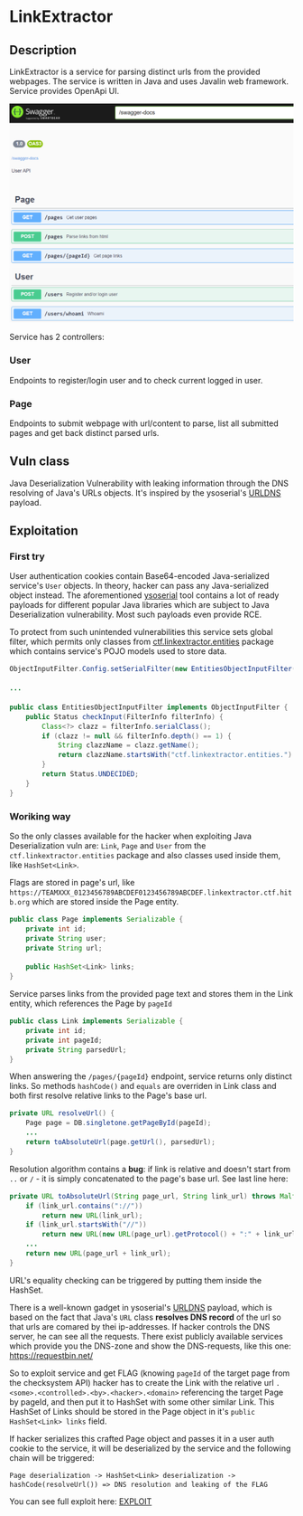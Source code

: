 # LinkExtractor

## Description
LinkExtractor is a service for parsing distinct urls from the provided webpages.
The service is written in Java and uses Javalin web framework. Service provides OpenApi UI.

![LinkExtractor](linkextractor.png)

Service has 2 controllers:

### User

Endpoints to register/login user and to check current logged in user. 

### Page

Endpoints to submit webpage with url/content to parse, list all submitted pages and get back distinct parsed urls.

## Vuln class

Java Deserialization Vulnerability with leaking information through the DNS resolving of Java's URLs objects.
It's inspired by the ysoserial's [URLDNS](https://github.com/frohoff/ysoserial/blob/master/src/main/java/ysoserial/payloads/URLDNS.java) payload.

## Exploitation


### First try

User authentication cookies contain Base64-encoded Java-serialized service's `User` objects.
In theory, hacker can pass any Java-serialized object instead.
The aforementioned [ysoserial](https://github.com/frohoff/ysoserial) tool contains a lot of ready payloads for different popular Java libraries which are subject to Java Deserialization vulnerability.
Most such payloads even provide RCE.

To protect from such unintended vulnerabilities this service sets global filter,
which permits only classes from [ctf.linkextractor.entities](../../services/linkextractor/src/main/java/ctf/linkextractor/entities) package which contains service's POJO models used to store data.      
```java
ObjectInputFilter.Config.setSerialFilter(new EntitiesObjectInputFilter());

...

public class EntitiesObjectInputFilter implements ObjectInputFilter {
    public Status checkInput(FilterInfo filterInfo) {
        Class<?> clazz = filterInfo.serialClass();
        if (clazz != null && filterInfo.depth() == 1) {
            String clazzName = clazz.getName();
            return clazzName.startsWith("ctf.linkextractor.entities.") ? Status.ALLOWED : Status.REJECTED;
        }
        return Status.UNDECIDED;
    }
}

```
### Woriking way

So the only classes available for the hacker when exploiting Java Deserialization vuln are: `Link`, `Page` and `User` from the `ctf.linkextractor.entities` package  and also classes used inside them, like `HashSet<Link>`.

Flags are stored in page's url, like `https://TEAMXXX_0123456789ABCDEF0123456789ABCDEF.linkextractor.ctf.hitb.org` which are stored inside the Page entity. 
```java
public class Page implements Serializable {
    private int id;
    private String user;
    private String url;

    public HashSet<Link> links;
}
```

Service parses links from the provided page text and stores them in the Link entity, which references the Page by `pageId` 
```java
public class Link implements Serializable {
    private int id;
    private int pageId;
    private String parsedUrl;
}
```

When answering the `/pages/{pageId}` endpoint, service returns only distinct links.
So methods `hashCode()` and `equals` are overriden in Link class and both first resolve relative links to the Page's base url.

```java
private URL resolveUrl() {
    Page page = DB.singletone.getPageById(pageId);
    ...
    return toAbsoluteUrl(page.getUrl(), parsedUrl);
}
```


Resolution algorithm contains a **bug**: if link is relative and doesn't start from `..` or `/` - it is simply concatenated to the page's base url. See last line here:
```java
private URL toAbsoluteUrl(String page_url, String link_url) throws MalformedURLException {
    if (link_url.contains("://"))
        return new URL(link_url);
    if (link_url.startsWith("//"))
        return new URL(new URL(page_url).getProtocol() + ":" + link_url);
    ...
    return new URL(page_url + link_url);
}
```

URL's equality checking can be triggered by putting them inside the HashSet<Link>.

There is a well-known gadget in ysoserial's [URLDNS](https://github.com/frohoff/ysoserial/blob/master/src/main/java/ysoserial/payloads/URLDNS.java) payload, which is based on the fact that Java's `URL` class **resolves DNS record** of the url so that urls are comared by thei ip-addresses.
If hacker controls the DNS server, he can see all the requests. There exist publicly available services which provide you the DNS-zone and show the DNS-requests, like this one: https://requestbin.net/

So to exploit service and get FLAG (knowing `pageId` of the target page from the checksystem API)
hacker has to create the Link with the relative url `.<some>.<controlled>.<by>.<hacker>.<domain>` referencing the target Page by pageId, and then put it to HashSet with some other similar Link.
This HashSet of Links should be stored in the Page object in it's `public HashSet<Link> links` field.

If hacker serializes this crafted Page object and passes it in a user auth cookie to the service, it will be deserialized by the service and the following chain will be triggered:

```
Page deserialization -> HashSet<Link> deserialization -> hashCode(resolveUrl()) => DNS resolution and leaking of the FLAG
```
 
You can see full exploit here: [EXPLOIT](../../sploits/linkextractor/src/main/java/ctf/linkextractor/Program.java)
